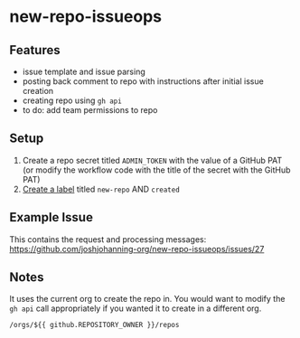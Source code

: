 # new-repo-issueops

## Features

- issue template and issue parsing
- posting back comment to repo with instructions after initial issue creation
- creating repo using `gh api`
- to do: add team permissions to repo

## Setup

1. Create a repo secret titled `ADMIN_TOKEN` with the value of a GitHub PAT (or modify the workflow code with the title of the secret with the GitHub PAT)
1. [Create a label](https://docs.github.com/en/issues/using-labels-and-milestones-to-track-work/managing-labels#creating-a-label) titled `new-repo` AND `created`

## Example Issue

This contains the request and processing messages: https://github.com/joshjohanning-org/new-repo-issueops/issues/27

## Notes

It uses the current org to create the repo in. You would want to modify the `gh api` call appropriately if you wanted it to create in a different org.

```
/orgs/${{ github.REPOSITORY_OWNER }}/repos
```
